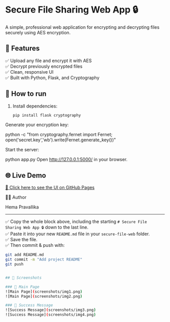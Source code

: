 # Secure File Sharing Web App 🔒

A simple, professional web application for encrypting and decrypting files securely using AES encryption.

## 🌟 Features

✅ Upload any file and encrypt it with AES  
✅ Decrypt previously encrypted files  
✅ Clean, responsive UI  
✅ Built with Python, Flask, and Cryptography

## 🚀 How to run

1. Install dependencies:
   ```bash
   pip install flask cryptography

Generate your encryption key:

python -c "from cryptography.fernet import Fernet; open('secret.key','wb').write(Fernet.generate_key())"

Start the server:

python app.py
Open http://127.0.0.1:5000/ in your browser.
## 🌐 Live Demo

[🔗 Click here to see the UI on GitHub Pages](https://hemapravallika24.github.io/secure-file-web/)


👩‍💻 Author

Hema Pravallika


---

✅ Copy the whole block above, including the starting `# Secure File Sharing Web App 🔒` down to the last line.  
✅ Paste it into your new `README.md` file in your `secure-file-web` folder.  
✅ Save the file.  
✅ Then commit & push with:
```bash
git add README.md
git commit -m "Add project README"
git push


## 📸 Screenshots

### 🔹 Main Page
![Main Page](screenshots/img1.png)
![Main Page](screenshots/img2.png)

### 🔹 Success Message
![Success Message](screenshots/img3.png)
![Success Message](screenshots/img4.png)